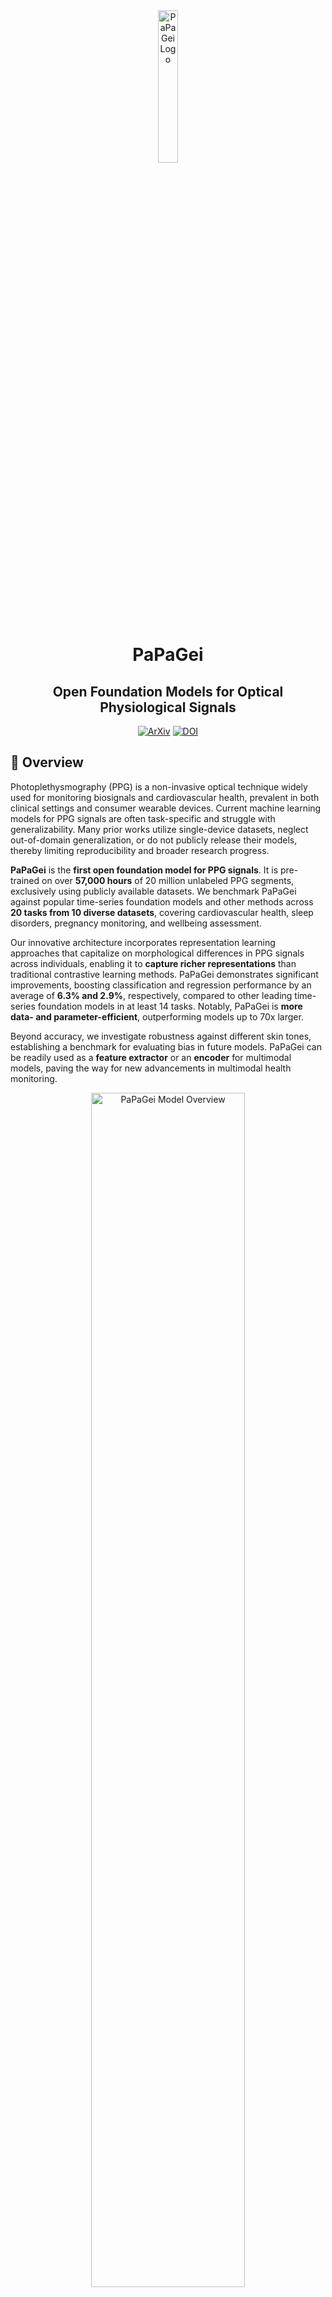 <div align="center">
  <a href="https://github.com/Nokia-Bell-Labs/papagei-foundation-model">
    <img width="25%" height="25%" src="figures/papagei-logo.png" alt="PaPaGei Logo">
  </a>
  <h1>PaPaGei</h1>
  <h2>Open Foundation Models for Optical Physiological Signals</h2>
  <p>
    <a href="https://arxiv.org/abs/2410.20542"><img src="https://img.shields.io/badge/arXiv-2410.20542-b31b1b.svg" alt="ArXiv"></a>
    <a href="https://zenodo.org/records/13983110"><img src="https://zenodo.org/badge/DOI/10.5281/zenodo.13983110.svg" alt="DOI"></a>
    </p>
</div>

## 📖 Overview

Photoplethysmography (PPG) is a non-invasive optical technique widely used for monitoring biosignals and cardiovascular health, prevalent in both clinical settings and consumer wearable devices. Current machine learning models for PPG signals are often task-specific and struggle with generalizability. Many prior works utilize single-device datasets, neglect out-of-domain generalization, or do not publicly release their models, thereby limiting reproducibility and broader research progress.

**PaPaGei** is the **first open foundation model for PPG signals**. It is pre-trained on over **57,000 hours** of 20 million unlabeled PPG segments, exclusively using publicly available datasets. We benchmark PaPaGei against popular time-series foundation models and other methods across **20 tasks from 10 diverse datasets**, covering cardiovascular health, sleep disorders, pregnancy monitoring, and wellbeing assessment.

Our innovative architecture incorporates representation learning approaches that capitalize on morphological differences in PPG signals across individuals, enabling it to **capture richer representations** than traditional contrastive learning methods. PaPaGei demonstrates significant improvements, boosting classification and regression performance by an average of **6.3% and 2.9%**, respectively, compared to other leading time-series foundation models in at least 14 tasks. Notably, PaPaGei is **more data- and parameter-efficient**, outperforming models up to 70x larger.

Beyond accuracy, we investigate robustness against different skin tones, establishing a benchmark for evaluating bias in future models. PaPaGei can be readily used as a **feature extractor** or an **encoder** for multimodal models, paving the way for new advancements in multimodal health monitoring.

<div align="center">
  <img src="figures/model-overview.png" alt="PaPaGei Model Overview" width="70%"/>
</div>

---

## 🚀 Updates

* **Jan 22, 2025**: PaPaGei accepted to the International Conference on Learning Representations (ICLR). [Read the latest version of the paper](https://arxiv.org/pdf/2410.20542v2).
* **Dec 15, 2024**: PaPaGei received the 🏆 **Best Paper Award** at the NeurIPS workshop on Time Series in the Age of Large Models (TSALM). [See accepted papers](https://neurips-time-series-workshop.github.io/accepted-papers/).
* **Oct 29, 2024**: Paper available on [arXiv](https://arxiv.org/abs/2410.20542).
* **Oct 24, 2024**: Access the model weights on Zenodo ([here](https://zenodo.org/records/13983110)).
* **Oct 15, 2024**: Code released! 🎉

---

## 🛠️ How to Use PaPaGei

PaPaGei offers versatility for developers and researchers:

1.  **Out-of-the-Box Feature Extraction**: Use PaPaGei to extract transferable features for your machine learning tasks, replacing handcrafted features.
2.  **PPG Encoder Integration**: Incorporate PaPaGei as a PPG encoder into larger frontier models (e.g., LLMs like [AnyMAL](https://arxiv.org/abs/2309.16058)).

### 📦 Installation

1.  **Create a Conda Environment:**
    ```bash
    conda create -n papagei_env python=3.10
    conda activate papagei_env
    ```
2.  **Install Required Packages:**
    ```bash
    pip install -r requirements.txt
    ```
3.  **Install pyPPG Package:**
    ```bash
    pip install pyPPG==1.0.41
    ```
    *Note: This might show a `wfdb` package conflict, but it should still function correctly.*

### 🧠 Downloading Model Weights

Model weights are hosted on Zenodo by Arvind Pillai.
* **Download Link**: [Zenodo Record 13983110](https://zenodo.org/records/13983110)
* For feature extraction, save the downloaded model weights (e.g., `papagei_s.pt`) into a folder named `weights/` in your project directory, or update the path accordingly in your scripts.

### ✨ Extracting Embeddings: Quick Start

Here’s a brief example of how to load the PaPaGei-S model and extract embeddings:

1.  **Import Necessary Packages:**
    ```python
    import numpy as np
    import torch
    from linearprobing.utils import resample_batch_signal, load_model_without_module_prefix
    from preprocessing.ppg import preprocess_one_ppg_signal
    from segmentations import waveform_to_segments
    from torch_ecg._preprocessors import Normalize
    from models.resnet import ResNet1DMoE
    ```

2.  **Load the PaPaGei-S Model:**
    ```python
    # Define Model Configuration
    model_config = {
        'base_filters': 32,
        'kernel_size': 3,
        'stride': 2,
        'groups': 1,
        'n_block': 18,
        'n_classes': 512, # Embedding dimension
        'n_experts': 3
    }

    # Initialize Model
    model = ResNet1DMoE(
        in_channels=1,
        base_filters=model_config['base_filters'],
        kernel_size=model_config['kernel_size'],
        stride=model_config['stride'],
        groups=model_config['groups'],
        n_block=model_config['n_block'],
        n_classes=model_config['n_classes'],
        n_experts=model_config['n_experts']
    )

    # Load Pre-trained Weights
    model_path = "weights/papagei_s.pt" # Ensure this path is correct
    model = load_model_without_module_prefix(model, model_path)
    device = "cuda" if torch.cuda.is_available() else "cpu"
    model.to(device)
    model.eval() # Set model to evaluation mode
    print(f"Model loaded on {device}")
    ```

3.  **Pre-process a PPG Signal:**
    ```python
    # Example PPG Signal
    fs = 500  # Original sampling frequency in Hz
    fs_target = 125 # Target sampling frequency in Hz
    segment_duration_seconds = 10 # Duration of each segment in seconds
    signal_duration_seconds = 60 # Total duration of the example signal

    signal = np.random.randn(signal_duration_seconds * fs) # Example: 60s signal at 500Hz
    print(f"Original PPG dimensions: {signal.shape}")

    # Clean and segment the signal
    signal_processed, _, _, _ = preprocess_one_ppg_signal(waveform=signal, frequency=fs)
    
    segment_length_original_fs = fs * segment_duration_seconds
    segmented_signals = waveform_to_segments(
        waveform_name='ppg', # Can be any name, not strictly used in this function
        segment_length=segment_length_original_fs,
        clean_signal=signal_processed
    )
    
    # Resample segments
    resampled_segments = resample_batch_signal(
        segmented_signals, 
        fs_original=fs, 
        fs_target=fs_target, 
        axis=-1
    )
    print(f"After segmentation and resampling: {resampled_segments.shape}") # (num_segments, segment_length_target_fs)

    # Convert to PyTorch Tensor
    signal_tensor = torch.Tensor(resampled_segments).unsqueeze(dim=1).to(device) # (num_segments, 1, segment_length_target_fs)
    ```

4.  **Extract Embeddings:**
    ```python
    with torch.inference_mode():
        outputs = model(signal_tensor)
        # PaPaGei-S returns a tuple (embeddings, expert_outputs, gating_weights)
        # We are interested in the first element: embeddings
        embeddings = outputs[0].cpu().detach().numpy()
    print(f"Embedding dimensions: {embeddings.shape}") # (num_segments, n_classes)
    ```

👉 For a comprehensive end-to-end example, including feature extraction and downstream task evaluation on the `ppg-bp` dataset, please refer to the Jupyter Notebook: [`example_papagei.ipynb`](https://github.com/Nokia-Bell-Labs/papagei-foundation-model/blob/main/example_papagei.ipynb).

**Important Considerations:**
* **Model Variability**: No single model excels across all tasks and datasets. We release the models that achieved the most wins in our evaluations.
* **Confidence Intervals**: Instead of fixed random seeds, we use bootstrapping (500 iterations) to compute 95% confidence intervals, providing a performance range.

---

## ⚙️ Workflow & Modules

The end-to-end workflow of PaPaGei involves several key stages:

<div align="center">
  <img src="figures/PaPaGei.png" alt="PaPaGei Workflow Diagram" width="80%"/>
</div>

1.  **PPG Data Pre-processing** (`preprocessing/`, `segmentations.py`):
    * `preprocessing/flatline.py`: Detects flatline sections in PPG signals using the `BioBSS` package.
    * `preprocessing/ppg.py`:
        * `preprocess_one_ppg_signal`: Applies a bandpass filter to raw signals.
        * Includes I/O functions for batch processing and saving.
    * `segmentations.py`:
        * `waveform_to_segments`: Segments filtered PPG signals based on specified segment lengths.
        * Utility functions for saving segments.

2.  **Morphology Augmentation Module Computation** (`morphology.py`):
    * Computes morphological features like Stress-Induced Vascular Response Index (sVRI), Inflection Point Area ratio (IPA), and Signal Quality Index (SQI).
    * `extract_svri`: Calculates sVRI.
    * `skewness_sqi`: Calculates SQI.
    * `compute_ipa`: Calculates IPA.
    * Includes batch processing utilities.

3.  **Dataset Handling and Time-Series Augmentations** (`dataset.py`, `augmentations.py`):
    * `dataset.py`:
        * `PPGDatasetLabelsArray`: A PyTorch custom `Dataset` class used for PaPaGei-S training. DataLoaders are set up in `training_mt.py`.
    * `augmentations.py`:
        * Provides time-series augmentation techniques implemented as `torch.nn.Module` classes for easy on-the-fly transformations during training.

4.  **Model Training** (`models/resnet.py`, `training_mt.py`):
    * `models/resnet.py`: Contains the model architecture. `ResNet1DMoE` is the PaPaGei-S model.
    * `training_mt.py`: Manages end-to-end distributed training for PaPaGei-S.
        * `train_step`: Defines a single training step, including loss computation for PaPaGei-S.
        * `training`: Orchestrates the training loop, checkpointing, and model saving.
        * `main`: Entry point for distributed training.

5.  **Feature Extraction** (`feature_extraction.py`):
    * `compute_signal_embeddings`: Extracts embeddings using the pre-trained model.
    * `save_embeddings`: Utility for saving extracted embeddings.

6.  **Linear Evaluation**:
    * The embeddings extracted in Step 5 can be used as input to linear models or shallow Artificial Neural Networks (ANNs) for various downstream classification or regression tasks.

---

## 🙏 Acknowledgements

We gratefully acknowledge the contributions of the following projects, which were instrumental in the evaluation of PaPaGei:

* **Chronos**: [amazon-science/chronos-forecasting](https://github.com/amazon-science/chronos-forecasting)
* **Moment**: [moment-timeseries-foundation-model/moment](https://github.com/moment-timeseries-foundation-model/moment)
* **REGLE**: [Google-Health/genomics-research](https://github.com/Google-Health/genomics-research)
* **TF-C**: [mims-harvard/TFC-pretraining](https://github.com/mims-harvard/TFC-pretraining)
* **BYOL (for PPG Quality)**: [chengding0713/SiamQuality](https://github.com/chengding0713/SiamQuality/tree/main)
* **Morphology (PPG features)**: [qiriro/PPG](https://github.com/qiriro/PPG)

---

## 📜 Citation

If you use PaPaGei models, code, or ideas from this project in your research, please cite our paper:

```bibtex
@misc{pillai2024papagei,
      title={PaPaGei: Open Foundation Models for Optical Physiological Signals},
      author={Arvind Pillai and Dimitris Spathis and Fahim Kawsar and Mohammad Malekzadeh},
      year={2024},
      eprint={2410.20542},
      archivePrefix={arXiv},
      primaryClass={cs.LG},
      url={[https://arxiv.org/abs/2410.20542](https://arxiv.org/abs/2410.20542)},
}
